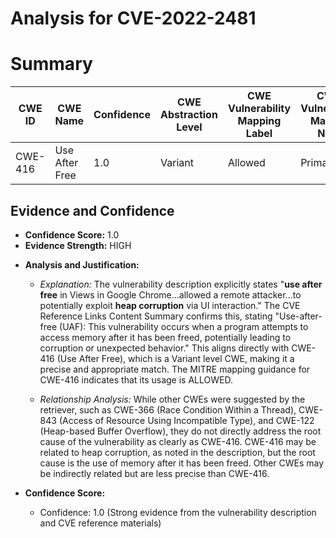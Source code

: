 # Analysis for CVE-2022-2481

# Summary
| CWE ID | CWE Name | Confidence | CWE Abstraction Level | CWE Vulnerability Mapping Label | CWE-Vulnerability Mapping Notes |
|---|---|---|---|---|---|
| CWE-416 | Use After Free | 1.0 | Variant | Allowed | Primary |

## Evidence and Confidence

*   **Confidence Score:** 1.0
*   **Evidence Strength:** HIGH

- **Analysis and Justification:**  
  - *Explanation:* The vulnerability description explicitly states "**use after free** in Views in Google Chrome...allowed a remote attacker...to potentially exploit **heap corruption** via UI interaction." The CVE Reference Links Content Summary confirms this, stating "Use-after-free (UAF): This vulnerability occurs when a program attempts to access memory after it has been freed, potentially leading to corruption or unexpected behavior." This aligns directly with CWE-416 (Use After Free), which is a Variant level CWE, making it a precise and appropriate match. The MITRE mapping guidance for CWE-416 indicates that its usage is ALLOWED.

  - *Relationship Analysis:* While other CWEs were suggested by the retriever, such as CWE-366 (Race Condition Within a Thread), CWE-843 (Access of Resource Using Incompatible Type), and CWE-122 (Heap-based Buffer Overflow), they do not directly address the root cause of the vulnerability as clearly as CWE-416. CWE-416 may be related to heap corruption, as noted in the description, but the root cause is the use of memory after it has been freed. Other CWEs may be indirectly related but are less precise than CWE-416.

- **Confidence Score:**  
  - Confidence: 1.0 (Strong evidence from the vulnerability description and CVE reference materials)